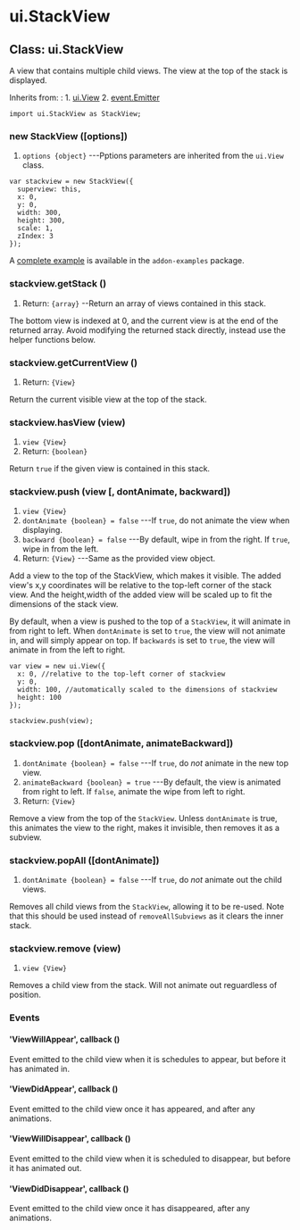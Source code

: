 # ui.StackView

## Class: ui.StackView

A view that contains multiple child views. The view at the
top of the stack is displayed.

Inherits from:
:    1. [ui.View](./ui-view.html)
     2. [event.Emitter](./event.html#class-event.emitter)

~~~
import ui.StackView as StackView;
~~~

### new StackView ([options])
1. `options {object}` ---Pptions parameters are inherited from the `ui.View` class.

~~~
var stackview = new StackView({
  superview: this,
  x: 0,
  y: 0,
  width: 300,
  height: 300,
  scale: 1,
  zIndex: 3
});
~~~

A [complete example](../example/ui-stackview-basic/) is available in the `addon-examples` package.

### stackview.getStack ()
1. Return: `{array}` --Return an array of views contained in this stack.

The bottom view is indexed at 0, and the current view is at
the end of the returned array. Avoid modifying the returned
stack directly, instead use the helper functions below.

### stackview.getCurrentView ()
1. Return: `{View}`

Return the current visible view at the top of the stack.

### stackview.hasView (view)
1. `view {View}`
2. Return: `{boolean}`

Return `true` if the given view is contained in this stack.

### stackview.push (view [, dontAnimate, backward])
1. `view {View}`
2. `dontAnimate {boolean} = false` ---If `true`, do not animate the view when displaying.
3. `backward {boolean} = false` ---By default, wipe in from the right. If `true`, wipe in from the left.
4. Return: `{View}` ---Same as the provided view object.

Add a view to the top of the StackView, which makes it
visible. The added view's x,y coordinates will be relative
to the top-left corner of the stack view. And the
height,width of the added view will be scaled up to fit the
dimensions of the stack view.

By default, when a view is pushed to the top of a
`StackView`, it will animate in from right to left. When
`dontAnimate` is set to `true`, the view will not animate
in, and will simply appear on top. If `backwards` is set to
`true`, the view will animate in from the left to right.

~~~
var view = new ui.View({
  x: 0, //relative to the top-left corner of stackview
  y: 0,
  width: 100, //automatically scaled to the dimensions of stackview
  height: 100
});

stackview.push(view);
~~~

### stackview.pop ([dontAnimate, animateBackward])
1. `dontAnimate {boolean} = false` ---If `true`, do *not* animate in the new top view.
2. `animateBackward {boolean} = true` ---By default, the view is animated from right to left. If `false`, animate the wipe from left to right.
3. Return: `{View}`

Remove a view from the top of the `StackView`. Unless
`dontAnimate` is true, this animates the view to the right,
makes it invisible, then removes it as a subview.

### stackview.popAll ([dontAnimate])
1. `dontAnimate {boolean} = false` ---If `true`, do *not* animate out the child views.

Removes all child views from the `StackView`, allowing it to
be re-used. Note that this should be used instead of
`removeAllSubviews` as it clears the inner stack.

### stackview.remove (view)
1. `view {View}`

Removes a child view from the stack. Will not animate out
reguardless of position.


### Events

#### \'ViewWillAppear\', callback ()

Event emitted to the child view when it is schedules to
appear, but before it has animated in.

#### \'ViewDidAppear\', callback ()

Event emitted to the child view once it has appeared, and
after any animations.

#### \'ViewWillDisappear\', callback ()

Event emitted to the child view when it is scheduled to
disappear, but before it has animated out.

#### \'ViewDidDisappear\', callback ()

Event emitted to the child view once it has disappeared,
after any animations.
